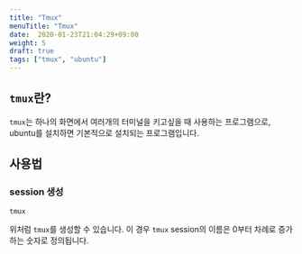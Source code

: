 ```yaml
---
title: "Tmux"
menuTitle: "Tmux"
date:  2020-01-23T21:04:29+09:00
weight: 5
draft: true
tags: ["tmux", "ubuntu"]
---
```


## `tmux`란?

`tmux`는 하나의 화면에서 여러개의 터미널을 키고싶을 때 사용하는 프로그램으로, ubuntu를 설치하면 기본적으로 설치되는 프로그램입니다.

## 사용법

### session 생성

```bash
tmux
```

위처럼 `tmux`를 생성할 수 있습니다.
이 경우 `tmux` session의 이름은 0부터 차례로 증가하는 숫자로 정의됩니다.


